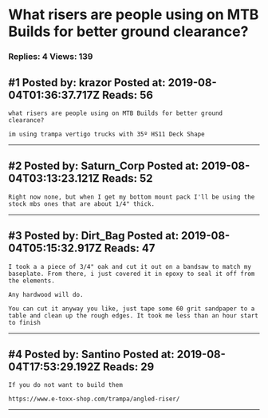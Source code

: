 # What risers are people using on MTB Builds for better ground clearance?

### Replies: 4 Views: 139

## \#1 Posted by: krazor Posted at: 2019-08-04T01:36:37.717Z Reads: 56

```
what risers are people using on MTB Builds for better ground clearance?

im using trampa vertigo trucks with 35º HS11 Deck Shape
```

---
## \#2 Posted by: Saturn_Corp Posted at: 2019-08-04T03:13:23.121Z Reads: 52

```
Right now none, but when I get my bottom mount pack I'll be using the stock mbs ones that are about 1/4" thick.
```

---
## \#3 Posted by: Dirt_Bag Posted at: 2019-08-04T05:15:32.917Z Reads: 47

```
I took a a piece of 3/4" oak and cut it out on a bandsaw to match my baseplate. From there, i just covered it in epoxy to seal it off from the elements.

Any hardwood will do.

You can cut it anyway you like, just tape some 60 grit sandpaper to a table and clean up the rough edges. It took me less than an hour start to finish
```

---
## \#4 Posted by: Santino Posted at: 2019-08-04T17:53:29.192Z Reads: 29

```
If you do not want to build them 

https://www.e-toxx-shop.com/trampa/angled-riser/
```

---
